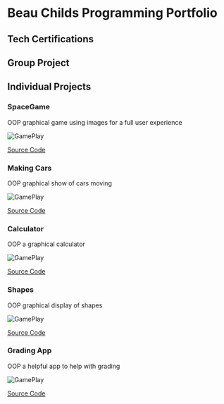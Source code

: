 # Beau Childs Programming Portfolio

## Tech Certifications

## Group Project

## Individual Projects

### SpaceGame
OOP graphical game using images for a full user experience

![GamePlay]()

[Source Code]()

### Making Cars
OOP graphical show of cars moving

![GamePlay]()

[Source Code]()

### Calculator
OOP a graphical calculator 

![GamePlay]()

[Source Code]()

### Shapes
OOP graphical display of shapes

![GamePlay]()

[Source Code]()

### Grading App
OOP a helpful app to help with grading

![GamePlay]()

[Source Code]()
